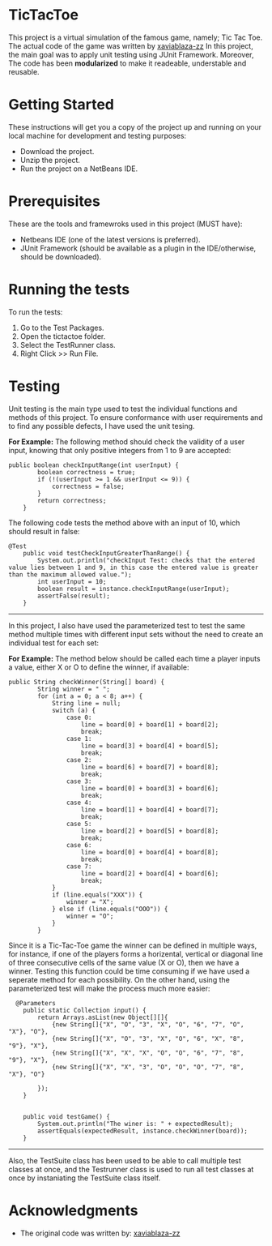 # TicTacToe

This project is a virtual simulation of the famous game, namely; Tic Tac Toe. The actual code of the game was written by [xaviablaza-zz](https://gist.github.com/xaviablaza-zz/)
In this project, the main goal was to apply unit testing using JUnit Framework. Moreover, The code has been **modularized** to make it readeable, understable and reusable. 

# Getting Started

These instructions will get you a copy of the project up and running on your local machine for development and testing purposes:
- Download the project.
- Unzip the project.
- Run the project on a NetBeans IDE.

# Prerequisites

These are the tools and framewroks used in this project (MUST have):

- Netbeans IDE (one of the latest versions is preferred).
- JUnit Framework (should be available as a plugin in the IDE/otherwise, should be downloaded). 

# Running the tests

To run the tests:
1. Go to the Test Packages.
2. Open the tictactoe folder.
3. Select the TestRunner class.
4. Right Click >> Run File.

# Testing

Unit testing is the main type used to test the individual functions and methods of this project. To ensure conformance with user requirements and to find any possible defects, I have used the unit tesing.

**For Example:**
The following method should check the validity of a user input, knowing that only positive integers from 1 to 9 are accepted:
```
public boolean checkInputRange(int userInput) {
        boolean correctness = true;
        if (!(userInput >= 1 && userInput <= 9)) {
            correctness = false;
        }
        return correctness;
    }
```
The following code tests the method above with an input of 10, which should result in false:
```
@Test
    public void testCheckInputGreaterThanRange() {
        System.out.println("checkInput Test: checks that the entered value lies between 1 and 9, in this case the entered value is greater than the maximum allowed value.");
        int userInput = 10;
        boolean result = instance.checkInputRange(userInput);
        assertFalse(result);
    }
```
<hr>

In this project, I also have used the parameterized test to test the same method multiple times with different input sets without the need to create an individual test for each set:

**For Example:**
The method below should be called each time a player inputs a value, either X or O to define the winner, if available:

```
public String checkWinner(String[] board) {
        String winner = " ";
        for (int a = 0; a < 8; a++) {
            String line = null;
            switch (a) {
                case 0:
                    line = board[0] + board[1] + board[2];
                    break;
                case 1:
                    line = board[3] + board[4] + board[5];
                    break;
                case 2:
                    line = board[6] + board[7] + board[8];
                    break;
                case 3:
                    line = board[0] + board[3] + board[6];
                    break;
                case 4:
                    line = board[1] + board[4] + board[7];
                    break;
                case 5:
                    line = board[2] + board[5] + board[8];
                    break;
                case 6:
                    line = board[0] + board[4] + board[8];
                    break;
                case 7:
                    line = board[2] + board[4] + board[6];
                    break;
            }
            if (line.equals("XXX")) {
                winner = "X";
            } else if (line.equals("OOO")) {
                winner = "O";
            }
        }
```

Since it is a Tic-Tac-Toe game the winner can be defined in multiple ways, for instance, if one of the players forms a horizental, vertical or diagonal line of three consecutive cells of the same value (X or O), then we have a winner. Testing this function could be time consuming if we have used a seperate method for each possibility. On the other hand, using the parameterized test will make the process much more easier:

```
  @Parameters
    public static Collection input() {
        return Arrays.asList(new Object[][]{
            {new String[]{"X", "O", "3", "X", "O", "6", "7", "O", "X"}, "O"},
            {new String[]{"X", "O", "3", "X", "O", "6", "X", "8", "9"}, "X"},
            {new String[]{"X", "X", "X", "O", "O", "6", "7", "8", "9"}, "X"},
            {new String[]{"X", "X", "3", "O", "O", "O", "7", "8", "X"}, "O"}

        });
    }

   
    public void testGame() {
        System.out.println("The winer is: " + expectedResult);
        assertEquals(expectedResult, instance.checkWinner(board));
    }
```

<hr>
Also, the TestSuite class has been used to be able to call multiple test classes at once, and the Testrunner class is used to run all test classes at once by instaniating the TestSuite class itself.


# Acknowledgments
- The original code was written by: [xaviablaza-zz](https://gist.github.com/xaviablaza-zz/)
